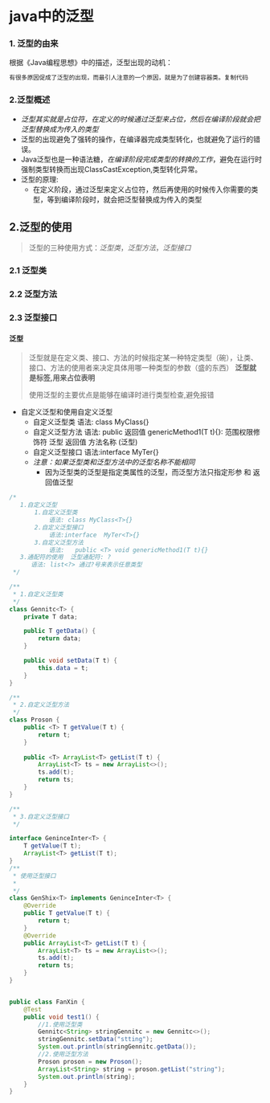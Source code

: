# java中的泛型

### 1. 泛型的由来

根据《Java编程思想》中的描述，泛型出现的动机：

```javascript
有很多原因促成了泛型的出现，而最引人注意的一个原因，就是为了创建容器类。复制代码
```

### 2.泛型概述

- *泛型其实就是占位符，在定义的时候通过泛型来占位，然后在编译阶段就会把泛型替换成为传入的类型*
- 泛型的出现避免了强转的操作，在编译器完成类型转化，也就避免了运行的错误。
- Java泛型也是一种语法糖，*在编译阶段完成类型的转换的工作*，避免在运行时强制类型转换而出现ClassCastException,类型转化异常。
- 泛型的原理:
  - 在定义阶段，通过泛型来定义占位符，然后再使用的时候传入你需要的类型，等到编译阶段时，就会把泛型替换成为传入的类型

## 2.泛型的使用

> 泛型的三种使用方式：*泛型类*，*泛型方法*，*泛型接口*

### 2.1 泛型类



### 2.2 泛型方法



### 2.3 泛型接口













#### 泛型

>  泛型就是在定义类、接口、方法的时候指定某一种特定类型（碗），让类、接口、方法的使用者来决定具体用哪一种类型的参数（盛的东西） **泛型就是标签,用来占位表明**
>
> 使用泛型的主要优点是能够在编译时进行类型检查,避免报错

- 自定义泛型和使用自定义泛型
  - 自定义泛型类  语法: class MyClass<T>{}
  - 自定义泛型方法 语法:   public <T>  返回值  genericMethod1(T t){}: 范围权限修饰符 泛型 返回值 方法名称 (泛型)
  - 自定义泛型接口 语法:interface  MyTer<T>{}
  - *注意：如果泛型类和泛型方法中的泛型名称不能相同*
    - 因为泛型类的泛型是指定类属性的泛型，而泛型方法只指定形参 和 返回值泛型

```java
/*
   1.自定义泛型
       1.自定义泛型类
           语法: class MyClass<T>{}
       2.自定义泛型接口
           语法:interface  MyTer<T>{}
       3.自定义泛型方法
           语法:   public <T> void genericMethod1(T t){}
   3.通配符的使用  泛型通配符: ?
      语法: list<?> 通过?号来表示任意类型
 */

/**
 * 1.自定义泛型类
 */
class Gennitc<T> {
    private T data;

    public T getData() {
        return data;
    }

    public void setData(T t) {
        this.data = t;
    }
}

/**
 * 2.自定义泛型方法
 */
class Proson {
    public <T> T getValue(T t) {
        return t;
    }
    
    public <T> ArrayList<T> getList(T t) {
        ArrayList<T> ts = new ArrayList<>();
        ts.add(t);
        return ts;
    }
}

/**
 * 3.自定义泛型接口
 */

interface GeninceInter<T> {
    T getValue(T t);
    ArrayList<T> getList(T t);
}
/**
 * 使用泛型接口
 *
 */
class GenShix<T> implements GeninceInter<T> {
    @Override
    public T getValue(T t) {
        return t;
    }
    @Override
    public ArrayList<T> getList(T t) {
        ArrayList<T> ts = new ArrayList<>();
        ts.add(t);
        return ts;
    }
}


public class FanXin {
    @Test
    public void test1() {
        //1.使用泛型类
        Gennitc<String> stringGennitc = new Gennitc<>();
        stringGennitc.setData("stting");
        System.out.println(stringGennitc.getData());
        //2.使用泛型方法
        Proson proson = new Proson();
        ArrayList<String> string = proson.getList("string");
        System.out.println(string);
    }
}

```



